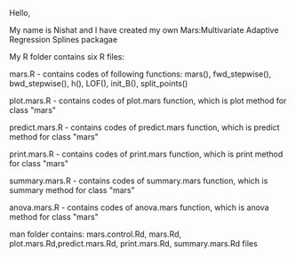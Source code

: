 Hello,

My name is Nishat and I have created my own Mars:Multivariate Adaptive Regression Splines packagae

My R folder contains six R files:

mars.R - contains codes of following functions: mars(), fwd_stepwise(), bwd_stepwise(), h(), LOF(), init_B(), split_points()

plot.mars.R - contains codes of plot.mars function, which is plot method for class "mars"

predict.mars.R - contains codes of predict.mars function, which is predict method for class "mars"

print.mars.R - contains codes of print.mars function, which is print method for class "mars"

summary.mars.R - contains codes of summary.mars function, which is summary method for class "mars"

anova.mars.R - contains codes of anova.mars function, which is anova method for class "mars"

man folder contains: mars.control.Rd, mars.Rd, plot.mars.Rd,predict.mars.Rd, print.mars.Rd, summary.mars.Rd files
